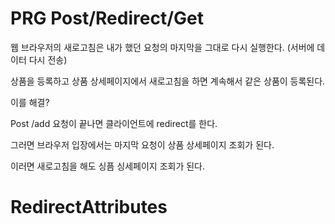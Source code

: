 # PRG Post/Redirect/Get

웹 브라우저의 새로고침은 내가 했던 요청의 마지막을 그대로 다시 실행한다. (서버에 데이터 다시 전송)

상품을 등록하고 상품 상세페이지에서 새로고침을 하면 계속해서 같은 상품이 등록된다.

이를 해결?

Post /add 요청이 끝나면 클라이언트에 redirect를 한다.

그러면 브라우저 입장에서는 마지막 요청이 상품 상세페이지 조회가 된다.

이러면 새로고침을 해도 싱픔 싱세페이지 조회가 된다.

# RedirectAttributes



